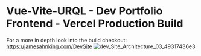# Vue-Vite-URQL - Dev Portfolio Frontend - Vercel Production Build

For a more in depth look into the build checkout: https://jamesahnking.com/DevSite
![dev_Site_Architecture_03_49317436e3](https://github.com/jamesahnking/vue-vite-urql-frntend-prod/assets/4562552/fe3a0032-6504-441f-910a-dddf135a44db)
